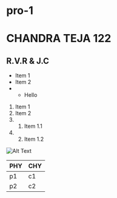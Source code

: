 # pro-1
# CHANDRA TEJA 122
## R.V.R & J.C 

* Item 1
* Item 2 
* * Hello
1. Item 1
2. Item 2
3.  1. Item 1.1
4.  2. Item 1.2


![Alt Text](https://pbs.twimg.com/profile_images/1299699231360315394/RImt5qQq.jpg)


PHY | CHY
--- | ---
p1  | c1
p2  | c2
